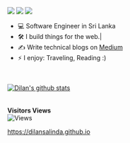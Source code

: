 
[<img src="https://img.shields.io/badge/Medium-12100E?style=for-the-badge&logo=medium&logoColor=white" />](https://medium.com/@dilansalinda)
[<img src="https://img.shields.io/badge/linkedin-%230077B5.svg?&style=for-the-badge&logo=linkedin&logoColor=white" />](http://linkedin.com/in/dilan-salinda/)
[<img src="https://img.shields.io/badge/Twitter-1DA1F2?style=for-the-badge&logo=twitter&logoColor=white" />](http://twitter.com/SADilanSalinda)



- :computer: Software Engineer in Sri Lanka
- :hammer_and_wrench: I build things for the web.|
- :writing_hand: Write technical blogs on [Medium](https://medium.com/@dilansalinda)
- ⚡ I enjoy: Traveling, Reading :)

<br>


[![Dilan's github stats](https://github-readme-stats.vercel.app/api?username=dilansalinda&count_private=true&show_icons=true&theme=algolia)](https://dilansalinda.github.io)	
<br>
<br>
**Visitors Views**  
![Views](https://ghtb-counter.vercel.app/api/counter?username=dilansalinda&label=Views&color=6366f1&labelColor=555555&labelBgColor=eeeeee&countColor=ffffff&style=for-the-badge)


https://dilansalinda.github.io
